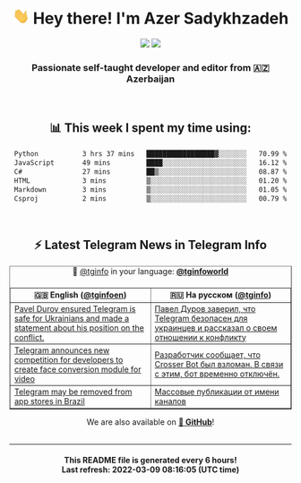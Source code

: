 <div align="center">
	<div>
		<h1>
      <img src="./assets/hi.gif" width="30px"> Hey there! I'm Azer Sadykhzadeh
    </h1>
    <img height="18" src="https://komarev.com/ghpvc/?username=sadykhzadeh&label=Views&color=2081c1&style=flat-square" />
		<a href="https://wakatime.com/@Azer"> <img height="18" src="https://wakatime.com/badge/user/f80ae27a-c328-426f-a381-bc84136e2dd6.svg" /> </a>
    <h3>
      Passionate self-taught developer and editor from 🇦🇿 Azerbaijan
    </h3>
  </div>
  <br>

<h2>📊 This week I spent my time using:</h2>

<!--START_SECTION:waka-->

```text
Python           3 hrs 37 mins   █████████████████▓░░░░░░░   70.99 %
JavaScript       49 mins         ████░░░░░░░░░░░░░░░░░░░░░   16.12 %
C#               27 mins         ██▒░░░░░░░░░░░░░░░░░░░░░░   08.87 %
HTML             3 mins          ▒░░░░░░░░░░░░░░░░░░░░░░░░   01.20 %
Markdown         3 mins          ▒░░░░░░░░░░░░░░░░░░░░░░░░   01.05 %
Csproj           2 mins          ▒░░░░░░░░░░░░░░░░░░░░░░░░   00.79 %
```

<!--END_SECTION:waka-->

<br>

<h2>⚡️ Latest Telegram News in Telegram Info</h2>
  <table border>
		<tr>
			<th width="50%">🇬🇧 English (<a href="https://t.me/tginfoen">@tginfoen</a>)</th>
			<th>🇷🇺 На русском (<a href="https://t.me/tginfo">@tginfo</a>)</th>
		</tr>
		<caption>🚩 <a href="https://t.me/tginfo">@tginfo</a> in your language: <a href="https://t.me/tginfoworld"><b>@tginfoworld</b></a><caption/>
  <tr><td><a href="https://t.me/tginfoen/1359">Pavel Durov ensured Telegram is safe for Ukrainians and made a statement about his position on the conflict.</a></td>
    <td><a href="https://t.me/tginfo/3255">Павел Дуров заверил, что Telegram безопасен для украинцев и рассказал о своем отношении к конфликту</a></td></tr><tr><td><a href="https://t.me/tginfoen/1358">Telegram announces new competition for developers to create face conversion module for video</a></td>
    <td><a href="https://t.me/tginfo/3254">Разработчик сообщает, что Crosser Bot был взломан. В связи с этим, бот временно отключён.</a></td></tr><tr><td><a href="https://t.me/tginfoen/1357">Telegram may be removed from app stores in Brazil</a></td>
    <td><a href="https://t.me/tginfo/3253">Массовые публикации от имени каналов </a></td></tr>
</table>
We are also available on <a href="https://github.com/tginfo"><b>🐙 GitHub</b></a>!
</div>

<br>
<hr>
<h4 align="center">This README file is generated <b>every 6 hours</b>!</br>Last refresh: <b>2022-03-09 08:16:05 (UTC time)</b></h4>
